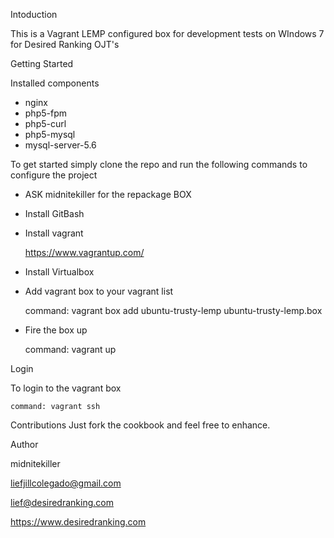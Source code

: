 Intoduction

This is a Vagrant LEMP configured box for development tests on WIndows 7 for Desired Ranking OJT's

Getting Started

Installed components

- nginx
- php5-fpm
- php5-curl
- php5-mysql
- mysql-server-5.6

To get started simply clone the repo and run the following commands to configure the project

- ASK midnitekiller for the repackage BOX

- Install GitBash

- Install vagrant 

	https://www.vagrantup.com/
	
- Install Virtualbox

- Add vagrant box to your vagrant list

	command: vagrant box add ubuntu-trusty-lemp ubuntu-trusty-lemp.box	

- Fire the box up

	command: vagrant up

Login

To login to the vagrant box

	command: vagrant ssh

Contributions
Just fork the cookbook and feel free to enhance.

Author

midnitekiller

liefjillcolegado@gmail.com

lief@desiredranking.com

https://www.desiredranking.com